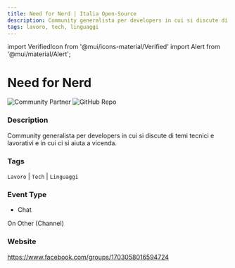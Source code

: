 ```yaml
---
title: Need for Nerd | Italia Open-Source
description: Community generalista per developers in cui si discute di temi tecnici e lavorativi e in cui ci si aiuta a vicenda.
tags: lavoro, tech, linguaggi
---
```

        

import VerifiedIcon from '@mui/icons-material/Verified'
import Alert from '@mui/material/Alert';

# Need for Nerd <VerifiedIcon color="primary"/>


![Community Partner](https://img.shields.io/static/v1?label=community&message=partner&color=blue) ![GitHub Repo](https://img.shields.io/static/v1?label=category&message=communities&color=green)

### Description

Community generalista per developers in cui si discute di temi tecnici e lavorativi e in cui ci si aiuta a vicenda.

### Tags

`Lavoro` | `Tech` | `Linguaggi`

### Event Type

- Chat

On Other (Channel)

### Website

https://www.facebook.com/groups/1703058016594724